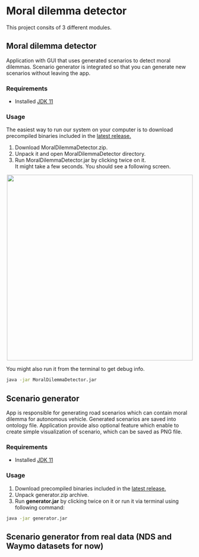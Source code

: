 # Moral dilemma detector
This project consits of 3 different modules.
## Moral dilemma detector
Application with GUI that uses generated scenarios to detect moral dilemmas. Scenario generator is integrated so that you can generate new scenarios without leaving the app.
### Requirements
+ Installed [JDK 11](https://www.oracle.com/pl/java/technologies/javase-jdk11-downloads.html)
### Usage
The easiest way to run our system on your computer is to download precompiled binaries included in the [latest release.](https://github.com/kamsza/moral-dilema-detector/releases/latest)  
1. Download MoralDilemmaDetector.zip.
2. Unpack it and open MoralDilemmaDetector directory.
3. Run MoralDilemmaDetector.jar by clicking twice on it.  
It might take a few seconds. You should see a following screen.

<p align="center">
  <img src="https://user-images.githubusercontent.com/49042374/104850151-b6a9b200-58ed-11eb-8f57-41b52587b9c4.png" width="500">
</p>

You might also run it from the terminal to get debug info. 
```bash
java -jar MoralDilemmaDetector.jar
```  

## Scenario generator
App is responsible for generating road scenarios which can contain moral dilemma for autonomous vehicle. Generated scenarios are saved into ontology file. Application provide also optional feature which enable to create simple visualization of scenario, which can be saved as PNG file.
### Requirements
+ Installed [JDK 11](https://www.oracle.com/pl/java/technologies/javase-jdk11-downloads.html)
### Usage
1. Download precompiled binaries included in the [latest release.](https://github.com/kamsza/moral-dilema-detector/releases/latest)  
2. Unpack generator.zip archive.
3. Run **generator.jar** by clicking twice on it or run it via terminal using following command:

```bash
java -jar generator.jar
```  

## Scenario generator from real data (NDS and Waymo datasets for now)
